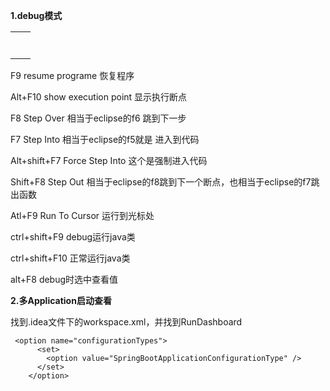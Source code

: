 **1.debug模式**

|  |  |
| :--- | :--- |
|  |  |
|  |  |
|  |  |
|  |  |
|  |  |
|  |  |
|  |  |

F9            resume programe 恢复程序

Alt+F10       show execution point 显示执行断点

F8            Step Over 相当于eclipse的f6      跳到下一步

F7            Step Into 相当于eclipse的f5就是  进入到代码

Alt+shift+F7  Force Step Into 这个是强制进入代码

Shift+F8      Step Out  相当于eclipse的f8跳到下一个断点，也相当于eclipse的f7跳出函数

Atl+F9        Run To Cursor 运行到光标处

ctrl+shift+F9   debug运行java类

ctrl+shift+F10  正常运行java类

alt+F8          debug时选中查看值

**2.多Application启动查看**

找到.idea文件下的workspace.xml，并找到RunDashboard

```
 <option name="configurationTypes">
      <set>
        <option value="SpringBootApplicationConfigurationType" />
      </set>
    </option>
```



